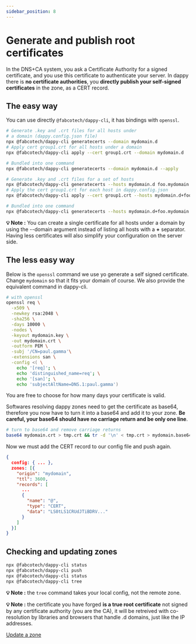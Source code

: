```yaml
---
sidebar_position: 8
---
```


# Generate and publish root certificates

In the DNS+CA system, you ask a Certificate Authority for a signed certificate, and you use this certificate to authenticate your server. In dappy there is **no certificate authorities**, you **directly publish your self-signed certificates** in the zone, as a CERT record.

## The easy way

You can use directly `@fabcotech/dappy-cli`, it has bindings with `openssl`.

```bash
# Generate .key and .crt files for all hosts under
# a domain (dappy.config.json file)
npx @fabcotech/dappy-cli generatecerts --domain mydomain.d
# Apply cert group1.crt for all hosts under a domain
npx @fabcotech/dappy-cli apply --cert group1.crt --domain mydomain.d

# Bundled into one command
npx @fabcotech/dappy-cli generatecerts --domain mydomain.d --apply

# Generate .key and .crt files for a set of hosts
npx @fabcotech/dappy-cli generatecerts --hosts mydomain.d foo.mydomain.d
# Apply the cert group1.crt for each host in dappy.config.json
npx @fabcotech/dappy-cli apply --cert group1.crt --hosts mydomain.d+foo.mydomain.d

# Bundled into one command
npx @fabcotech/dappy-cli generatecerts --hosts mydomain.d+foo.mydomain.d --apply

```

**💡 Note :** You can create a single certificate for all hosts under a domain by using the --domain argument instead of listing all hosts with a **+** separator. Having less certificates will also simplify your configuration on the server side.

## The less easy way

Below is the `openssl` command we use yo generate a self signed certificate. Change `mydomain` so that it fits your domain of course. We also provide the equivalent command in dappy-cli.

```bash
# with openssl
openssl req \
  -x509 \
  -newkey rsa:2048 \
  -sha256 \
  -days 10000 \
  -nodes \
  -keyout mydomain.key \
  -out mydomain.crt \
  -outform PEM \
  -subj '/CN=paul.gamma'\
  -extensions san \
  -config <( \
    echo '[req]'; \
    echo 'distinguished_name=req'; \
    echo '[san]'; \
    echo 'subjectAltName=DNS.1:paul.gamma')
```

You are free to choose for how many days your certificate is valid.

Softwares resolving dappy zones need to get the certificate as base64, therefore you now have to turn it into a base64 and add it to your zone. **Be careful, your base64 should have no carriage return and be only one line**.

```bash
# turn to base64 and remove carriage returns
base64 mydomain.crt > tmp.crt && tr -d '\n' < tmp.crt > mydomain.base64
```

Now we must add the CERT record to our config file and push again.

```json title="dappy.config.json"
{
  config: { ... },
  zones: [{
    "origin": "mydomain",
    "ttl": 3600,
    "records": [
      ...
      {
        "name": "@",
        "type": "CERT",
        "data": "LS0tLS1CRUdJTiBDRV..."
      }
    ]
  }]
}
```

## Checking and updating zones

```bash
npx @fabcotech/dappy-cli status
npx @fabcotech/dappy-cli push
npx @fabcotech/dappy-cli status
npx @fabcotech/dappy-cli tree
```

**💡 Note :** the `tree` command takes your local config, not the remote zone.

**💡 Note :** the certificate you have forged **is a true root certificate** not signed by any certificate authority (you are the CA), it will be retreived with co-resolution by libraries and browsers that handle .d domains, just like the IP addresses.

[Update a zone](update_a_zone.md)
